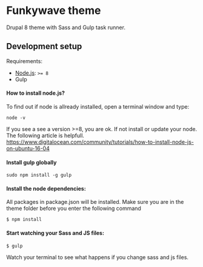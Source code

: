 # Funkywave theme

Drupal 8 theme with Sass and Gulp task runner.

## Development setup

Requirements:
- [Node.js](https://nodejs.org/en/): `>= 8`
- Gulp 

#### How to install node.js?

To find out if node is allready installed, open a terminal window and type:
```
node -v
```
If you see a see a version >=8, you are ok. If not install or update your node. The following article is helpfull.
https://www.digitalocean.com/community/tutorials/how-to-install-node-js-on-ubuntu-16-04

#### Install gulp globally
```
sudo npm install -g gulp
```

#### Install the node dependencies:
All packages in package.json will be installed.
Make sure you are in the theme folder before you enter the following command

```
$ npm install
```

#### Start watching your Sass and JS files:
```
$ gulp
```

Watch your terminal to see what happens if you change sass and js files.
